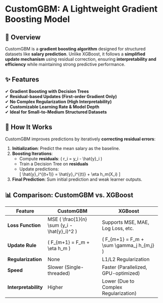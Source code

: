 # CustomGBM: A Lightweight Gradient Boosting Model  

## 📌 Overview  
CustomGBM is a **gradient boosting algorithm** designed for structured datasets like **salary prediction**. Unlike XGBoost, it follows a **simplified update mechanism** using residual correction, ensuring **interpretability and efficiency** while maintaining strong predictive performance.  

## ✨ Features  
✔ **Gradient Boosting with Decision Trees**  
✔ **Residual-based Updates (First-order Gradient Only)**  
✔ **No Complex Regularization (High Interpretability)**  
✔ **Customizable Learning Rate & Model Depth**  
✔ **Ideal for Small-to-Medium Structured Datasets**  

## 🔬 How It Works  
CustomGBM improves predictions by iteratively **correcting residual errors**:  
1. **Initialization**: Predict the mean salary as the baseline.  
2. **Boosting Iterations**:  
   - Compute **residuals**: \( r_i = y_i - \hat{y}_i \)  
   - Train a Decision Tree on **residuals**  
   - Update predictions:  
     \[
     \hat{y}_i^{(t+1)} = \hat{y}_i^{(t)} + \eta h_m(X_i)
     \]
3. **Final Prediction**: Sum initial prediction and weak learner outputs.  

## 📊 Comparison: CustomGBM vs. XGBoost  
| Feature        | CustomGBM  | XGBoost |
|---------------|-----------|---------|
| **Loss Function** | MSE \( \frac{1}{n} \sum (y_i - \hat{y}_i)^2 \) | Supports MSE, MAE, Log Loss, etc. |
| **Update Rule**   | \( F_{m+1} = F_m + \eta h_m \) | \( F_{m+1} = F_m + \sum \gamma_j h_{m,j} \) |
| **Regularization** | None | L1/L2 Regularization |
| **Speed** | Slower (Single-threaded) | Faster (Parallelized, GPU-optimized) |
| **Interpretability** | Higher | Lower (Due to Complex Regularization) |
